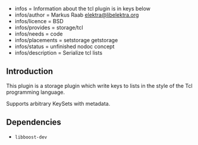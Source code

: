 - infos = Information about the tcl plugin is in keys below
- infos/author = Markus Raab <elektra@libelektra.org>
- infos/licence = BSD
- infos/provides = storage/tcl
- infos/needs = code
- infos/placements = setstorage getstorage
- infos/status = unfinished nodoc concept
- infos/description = Serialize tcl lists

## Introduction ##

This plugin is a storage plugin which write keys to lists in the style of
the Tcl programming language.

Supports arbitrary KeySets with metadata.

## Dependencies ##

- `libboost-dev`


